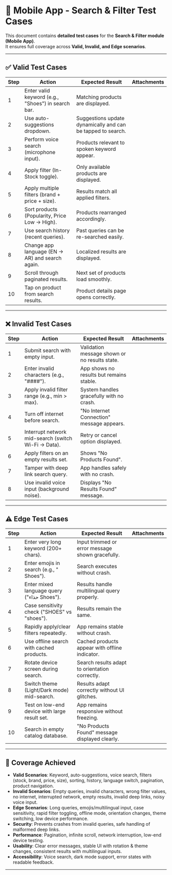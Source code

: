 # 📱 Mobile App - Search & Filter Test Cases

This document contains **detailed test cases** for the **Search & Filter module (Mobile App)**.  
It ensures full coverage across **Valid, Invalid, and Edge scenarios**.

---

## ✅ Valid Test Cases

| Step | Action | Expected Result | Attachments |
|------|--------|-----------------|-------------|
| 1 | Enter valid keyword (e.g., "Shoes") in search bar. | Matching products are displayed. | |
| 2 | Use auto-suggestions dropdown. | Suggestions update dynamically and can be tapped to search. | |
| 3 | Perform voice search (microphone input). | Products relevant to spoken keyword appear. | |
| 4 | Apply filter (In-Stock toggle). | Only available products are displayed. | |
| 5 | Apply multiple filters (brand + price + size). | Results match all applied filters. | |
| 6 | Sort products (Popularity, Price Low → High). | Products rearranged accordingly. | |
| 7 | Use search history (recent queries). | Past queries can be re-searched easily. | |
| 8 | Change app language (EN → AR) and search again. | Localized results are displayed. | |
| 9 | Scroll through paginated results. | Next set of products load smoothly. | |
| 10 | Tap on product from search results. | Product details page opens correctly. | |

---

## ❌ Invalid Test Cases

| Step | Action | Expected Result | Attachments |
|------|--------|-----------------|-------------|
| 1 | Submit search with empty input. | Validation message shown or no results state. | |
| 2 | Enter invalid characters (e.g., "####"). | App shows no results but remains stable. | |
| 3 | Apply invalid filter range (e.g., min > max). | System handles gracefully with no crash. | |
| 4 | Turn off internet before search. | "No Internet Connection" message appears. | |
| 5 | Interrupt network mid-search (switch Wi-Fi → Data). | Retry or cancel option displayed. | |
| 6 | Apply filters on an empty results set. | Shows "No Products Found". | |
| 7 | Tamper with deep link search query. | App handles safely with no crash. | |
| 8 | Use invalid voice input (background noise). | Displays "No Results Found" message. | |

---

## ⚠️ Edge Test Cases

| Step | Action | Expected Result | Attachments |
|------|--------|-----------------|-------------|
| 1 | Enter very long keyword (200+ chars). | Input trimmed or error message shown gracefully. | |
| 2 | Enter emojis in search (e.g., " Shoes"). | Search executes without crash. | |
| 3 | Enter mixed language query ("حذاء Shoes"). | Results handle multilingual query properly. | |
| 4 | Case sensitivity check ("SHOES" vs "shoes"). | Results remain the same. | |
| 5 | Rapidly apply/clear filters repeatedly. | App remains stable without crash. | |
| 6 | Use offline search with cached products. | Cached products appear with offline indicator. | |
| 7 | Rotate device screen during search. | Search results adapt to orientation correctly. | |
| 8 | Switch theme (Light/Dark mode) mid-search. | Results adapt correctly without UI glitches. | |
| 9 | Test on low-end device with large result set. | App remains responsive without freezing. | |
| 10 | Search in empty catalog database. | "No Products Found" message displayed clearly. | |

---

## 📌 Coverage Achieved

- **Valid Scenarios**: Keyword, auto-suggestions, voice search, filters (stock, brand, price, size), sorting, history, language switch, pagination, product navigation.  
- **Invalid Scenarios**: Empty queries, invalid characters, wrong filter values, no internet, interrupted network, empty results, invalid deep links, noisy voice input.  
- **Edge Scenarios**: Long queries, emojis/multilingual input, case sensitivity, rapid filter toggling, offline mode, orientation changes, theme switching, low device performance.  
- **Security**: Prevents crashes from invalid queries, safe handling of malformed deep links.  
- **Performance**: Pagination, infinite scroll, network interruption, low-end device testing.  
- **Usability**: Clear error messages, stable UI with rotation & theme changes, consistent results with multilingual inputs.  
- **Accessibility**: Voice search, dark mode support, error states with readable feedback.  

---
